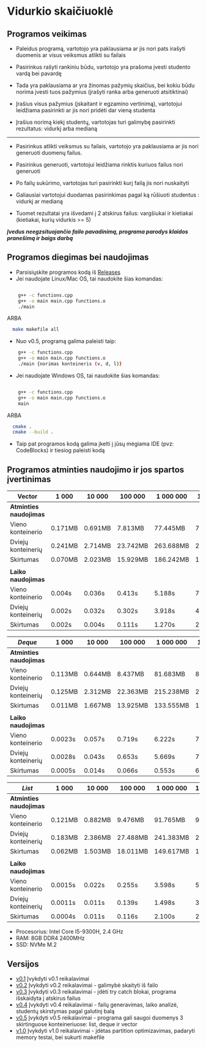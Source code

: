 # Vidurkio skaičiuoklė

## Programos veikimas
  
  * Paleidus programą, vartotojo yra paklausiama ar jis nori pats irašyti duomenis ar visus veiksmus atlikti su failais

  * Pasirinkus rašyti rankiniu būdu, vartotojo yra prašoma įvesti studento vardą bei pavardę
  * Tada yra paklausiama ar yra žinomas pažymių skaičius, bei kokiu būdu norima įvesti tuos pažymius (įrašyti ranka arba generuoti atsitiktinai)
  * Įrašius visus pažymius (įskaitant ir egzamino vertinimą), vartotojui leidžiama pasirinkti ar jis nori pridėti dar vieną studenta
  * Įrašius norimą kiekį studentų, vartotojas turi galimybę pasirinkti rezultatus: vidurkį arba medianą

  --------------------------------------------------------------------------------------------------------

  * Pasirinkus atlikti veiksmus su failais, vartotojo yra paklausiama ar jis nori generuoti duomenų failus.
  * Pasirinkus generuoti, vartotojui leidžiama rinktis kuriuos failus nori generuoti
  * Po failų sukūrimo, vartotojas turi pasirinkti kurį failą jis nori nuskaityti
  * Galiausiai vartotojui duodamas pasirinkimas pagal ką rūšiuoti studentus : vidurkį ar medianą

  * Tuomet rezultatai yra išvedami į 2 atskirus failus: vargšiukai ir kietiakai (kietiakai, kurių vidurkis >= 5)
  
  ***Įvedus neegzsituojančio failo pavadinimą, programa parodys klaidos pranešimą ir baigs darbą***

## Programos diegimas bei naudojimas
* Parsisiųskite programos kodą iš [Releases](https://github.com/MantasLengvinas/OOP-2-uzt/releases)
* Jei naudojate Linux/Mac OS, tai naudokite šias komandas: 
```bash

    g++ -c functions.cpp
    g++ -o main main.cpp functions.o
    ./main

```

ARBA

```bash
  make makefile all
```

* Nuo v0.5, programą galima paleisti taip:

```bash
    g++ -c functions.cpp
    g++ -o main main.cpp functions.o
    ./main {norimas konteineris (v, d, l)}
```

* Jei naudojate Windows OS, tai naudokite šias komandas:
```bash

    g++ -c functions.cpp
    g++ -o main main.cpp functions.o
    main

```
ARBA
```bash
  cmake .
  cmake --build .
```
* Taip pat programos kodą galima įkelti į jūsų mėgiama IDE (pvz: CodeBlocks) ir tiesiog paleisti kodą

## Programos atminties naudojimo ir jos spartos įvertinimas

| **Vector**               | 1 000   | 10 000  | 100 000   | 1 000 000  | 10 000 000   |
| ------------------------ | ------- | ------- | --------- | ---------- | ------------ |
| **Atminties naudojimas** |         |         |           |            |              |
| Vieno konteinerio        | 0.171MB | 0.691MB |  7.813MB  | 77.445MB   |   774.184MB  |
| Dviejų konteinerių       | 0.241MB | 2.714MB | 23.742MB  | 263.688MB  |  2297.540MB  |
| Skirtumas                | 0.070MB | 2.023MB | 15.929MB  | 186.242MB  |  1523.350MB  |
|                          |         |         |           |            |              |
| **Laiko naudojimas**     |         |         |           |            |              |
| Vieno konteinerio        | 0.004s  | 0.036s  | 0.413s    | 5.188s     |  71.450s     |
| Dviejų konteinerių       | 0.002s  | 0.032s  | 0.302s    | 3.918s     |  41.976s     |
| Skirtumas                | 0.002s  | 0.004s  | 0.111s    | 1.270s     |  22.474s     |

| ***Deque***              | 1 000   | 10 000  | 100 000   | 1 000 000  | 10 000 000   |
| ------------------------ | ------- | ------- | --------- | ---------- | ------------ |
| **Atminties naudojimas** |         |         |           |            |              |
| Vieno konteinerio        | 0.113MB | 0.644MB |  8.437MB  | 81.683MB   |   805.992MB  |
| Dviejų konteinerių       | 0.125MB | 2.312MB | 22.363MB  | 215.238MB  |   2123.81MB  |
| Skirtumas                | 0.011MB | 1.667MB | 13.925MB  | 133.555MB  |  1317.820MB  |
|                          |         |         |           |            |              |
| **Laiko naudojimas**     |         |         |           |            |              |
| Vieno konteinerio        | 0.0023s | 0.057s  | 0.719s    | 6.222s     |  79.265s     |
| Dviejų konteinerių       | 0.0028s | 0.043s  | 0.653s    | 5.669s     |  72.471s     |
| Skirtumas                | 0.0005s | 0.014s  | 0.066s    | 0.553s     |   6.794s     |

| ***List***               | 1 000   | 10 000  | 100 000   | 1 000 000  | 10 000 000   |
| ------------------------ | ------- | ------- | --------- | ---------- | ------------ |
| **Atminties naudojimas** |         |         |           |            |              |
| Vieno konteinerio        | 0.121MB | 0.882MB |  9.476MB  |  91.765MB  |   902.312MB  |
| Dviejų konteinerių       | 0.183MB | 2.386MB | 27.488MB  | 241.383MB  |    2351.2MB  |
| Skirtumas                | 0.062MB | 1.503MB | 18.011MB  | 149.617MB  |   1448.89MB  |
|                          |         |         |           |            |              |
| **Laiko naudojimas**     |         |         |           |            |              |
| Vieno konteinerio        | 0.0015s | 0.022s  | 0.255s    | 3.598s     |  51.181s     |
| Dviejų konteinerių       | 0.0011s | 0.011s  | 0.139s    | 1.498s     |  30.419s     |
| Skirtumas                | 0.0004s | 0.011s  | 0.116s    | 2.100s     |  20.762s     |

* Procesorius: Intel Core I5-9300H, 2.4 GHz
* RAM: 8GB DDR4 2400MHz 
* SSD: NVMe M.2
	
## Versijos

  * [v0.1](https://github.com/MantasLengvinas/OOP-2-uzd/releases/tag/v0.1) Įvykdyti v0.1 reikalavimai
  * [v0.2](https://github.com/MantasLengvinas/OOP-2-uzd/releases/tag/v0.2) Įvykdyti v0.2 reikalavimai - galimybė skaityti iš failo
  * [v0.3](https://github.com/MantasLengvinas/OOP-2-uzd/releases/tag/v0.3) Įvykdyti v0.3 reikalavimai - įdėti try catch blokai, programa išskaidyta į atskirus failus
  * [v0.4](https://github.com/MantasLengvinas/OOP-2-uzd/releases/tag/v0.4) Įvykdyti v0.4 reikalavimai - failų generavimas, laiko analizė, studentų skirstymas pagal galutinį balą
  * [v0.5](https://github.com/MantasLengvinas/OOP-2-uzd/releases/tag/v0.5) Įvykdyti v0.5 reikalavimai - programa gali saugoi duomenys 3 skirtinguose konteineriuose: list, deque ir vector
  * [v1.0](https://github.com/MantasLengvinas/OOP-2-uzd/releases/tag/v1.0) Įvykdyti v1.0 reikalavimai - įdėtas partition optimizavimas, padaryti memory testai, bei sukurti makefile
